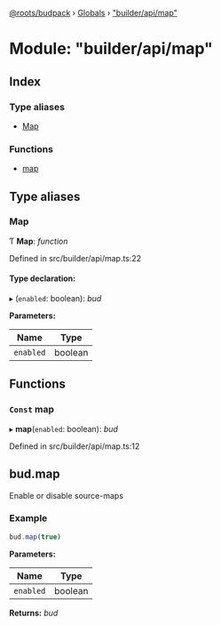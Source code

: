 [@roots/budpack](../README.md) › [Globals](../globals.md) › ["builder/api/map"](_builder_api_map_.md)

# Module: "builder/api/map"

## Index

### Type aliases

* [Map](_builder_api_map_.md#map)

### Functions

* [map](_builder_api_map_.md#const-map)

## Type aliases

###  Map

Ƭ **Map**: *function*

Defined in src/builder/api/map.ts:22

#### Type declaration:

▸ (`enabled`: boolean): *bud*

**Parameters:**

Name | Type |
------ | ------ |
`enabled` | boolean |

## Functions

### `Const` map

▸ **map**(`enabled`: boolean): *bud*

Defined in src/builder/api/map.ts:12

## bud.map

Enable or disable source-maps

### Example

```js
bud.map(true)
```

**Parameters:**

Name | Type |
------ | ------ |
`enabled` | boolean |

**Returns:** *bud*
